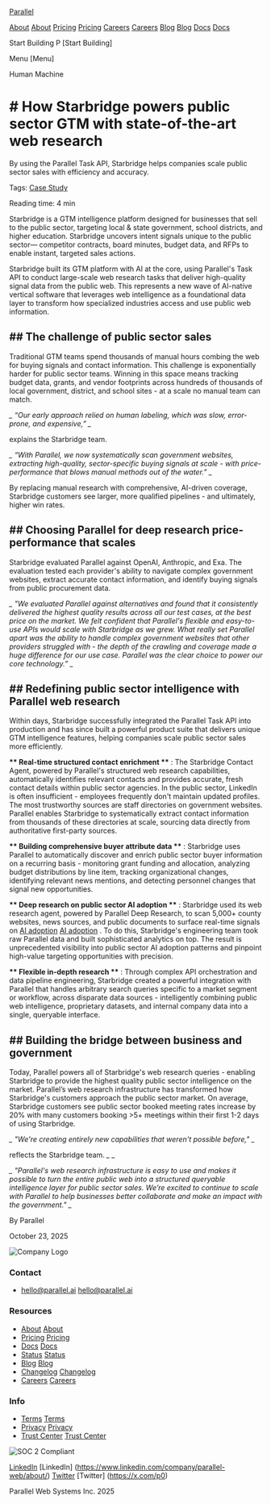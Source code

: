 [Parallel](/)

[About](/about) [About](https://parallel.ai/about) [Pricing](/pricing) [Pricing](https://parallel.ai/pricing) [Careers](https://jobs.ashbyhq.com/parallel) [Careers](https://jobs.ashbyhq.com/parallel) [Blog](/blog) [Blog](https://parallel.ai/blog) [Docs](https://docs.parallel.ai/home) [Docs](https://docs.parallel.ai/home)

Start Building P [Start Building]

Menu [Menu]

Human Machine

# \# How Starbridge powers public sector GTM with state-of-the-art web research

By using the Parallel Task API, Starbridge helps companies scale public sector sales with efficiency and accuracy.

Tags: [Case Study](/blog?tag=case-study)

Reading time: 4 min

Starbridge is a GTM intelligence platform designed for businesses that sell to the public sector, targeting local & state government, school districts, and higher education. Starbridge uncovers intent signals unique to the public sector— competitor contracts, board minutes, budget data, and RFPs to enable instant, targeted sales actions.

Starbridge built its GTM platform with AI at the core, using Parallel's Task API to conduct large-scale web research tasks that deliver high-quality signal data from the public web. This represents a new wave of AI-native vertical software that leverages web intelligence as a foundational data layer to transform how specialized industries access and use public web information.

## \## The challenge of public sector sales

Traditional GTM teams spend thousands of manual hours combing the web for buying signals and contact information. This challenge is exponentially harder for public sector teams. Winning in this space means tracking budget data, grants, and vendor footprints across hundreds of thousands of local government, district, and school sites - at a scale no manual team can match.

_\_ “Our early approach relied on human labeling, which was slow, error-prone, and expensive,” \__

explains the Starbridge team.

_\_ “With Parallel, we now systematically scan government websites, extracting high-quality, sector-specific buying signals at scale - with price-performance that blows manual methods out of the water.” \__

By replacing manual research with comprehensive, AI-driven coverage, Starbridge customers see larger, more qualified pipelines - and ultimately, higher win rates.

## \## Choosing Parallel for deep research price-performance that scales

Starbridge evaluated Parallel against OpenAI, Anthropic, and Exa. The evaluation tested each provider's ability to navigate complex government websites, extract accurate contact information, and identify buying signals from public procurement data.

_\_ "We evaluated Parallel against alternatives and found that it consistently delivered the highest quality results across all our test cases, at the best price on the market. We felt confident that Parallel's flexible and easy-to-use APIs would scale with Starbridge as we grew. What really set Parallel apart was the ability to handle complex government websites that other providers struggled with - the depth of the crawling and coverage made a huge difference for our use case. Parallel was the clear choice to power our core technology.” \__

## \## Redefining public sector intelligence with Parallel web research

Within days, Starbridge successfully integrated the Parallel Task API into production and has since built a powerful product suite that delivers unique GTM intelligence features, helping companies scale public sector sales more efficiently.

**\*\* Real-time structured contact enrichment \*\*** : The Starbridge Contact Agent, powered by Parallel's structured web research capabilities, automatically identifies relevant contacts and provides accurate, fresh contact details within public sector agencies. In the public sector, LinkedIn is often insufficient - employees frequently don't maintain updated profiles. The most trustworthy sources are staff directories on government websites. Parallel enables Starbridge to systematically extract contact information from thousands of these directories at scale, sourcing data directly from authoritative first-party sources.

**\*\* Building comprehensive buyer attribute data \*\*** : Starbridge uses Parallel to automatically discover and enrich public sector buyer information on a recurring basis - monitoring grant funding and allocation, analyzing budget distributions by line item, tracking organizational changes, identifying relevant news mentions, and detecting personnel changes that signal new opportunities.

**\*\* Deep research on public sector AI adoption \*\*** : Starbridge used its web research agent, powered by Parallel Deep Research, to scan 5,000+ county websites, news sources, and public documents to surface real-time signals on [AI adoption](https://starbridge.ai/research-and-reports/school-districts-ai-adoption-index) [AI adoption]($https://starbridge.ai/research-and-reports/school-districts-ai-adoption-index) . To do this, Starbridge's engineering team took raw Parallel data and built sophisticated analytics on top. The result is unprecedented visibility into public sector AI adoption patterns and pinpoint high-value targeting opportunities with precision.

**\*\* Flexible in-depth research \*\*** : Through complex API orchestration and data pipeline engineering, Starbridge created a powerful integration with Parallel that handles arbitrary search queries specific to a market segment or workflow, across disparate data sources - intelligently combining public web intelligence, proprietary datasets, and internal company data into a single, queryable interface.

## \## Building the bridge between business and government

Today, Parallel powers all of Starbridge's web research queries - enabling Starbridge to provide the highest quality public sector intelligence on the market. Parallel’s web research infrastructure has transformed how Starbridge's customers approach the public sector market. On average, Starbridge customers see public sector booked meeting rates increase by 20% with many customers booking >5+ meetings within their first 1-2 days of using Starbridge.

_\_ "We're creating entirely new capabilities that weren't possible before," \__

reflects the Starbridge team. _\_ \__

_\_ "Parallel's web research infrastructure is easy to use and makes it possible to turn the entire public web into a structured queryable intelligence layer for public sector sales. We’re excited to continue to scale with Parallel to help businesses better collaborate and make an impact with the government." \__

By Parallel

October 23, 2025

![Company Logo](https://parallel.ai/parallel-logo-540.png)

### Contact

* [hello@parallel.ai](mailto:hello@parallel.ai) [hello@parallel.ai](mailto:hello@parallel.ai)

### Resources

* [About](/about) [About](https://parallel.ai/about)
* [Pricing](/pricing) [Pricing](https://parallel.ai/pricing)
* [Docs](https://docs.parallel.ai) [Docs](https://docs.parallel.ai)
* [Status](https://status.parallel.ai/) [Status](https://status.parallel.ai/)
* [Blog](/blog) [Blog](https://parallel.ai/blog)
* [Changelog](https://docs.parallel.ai/resources/changelog) [Changelog](https://docs.parallel.ai/resources/changelog)
* [Careers](https://jobs.ashbyhq.com/parallel) [Careers](https://jobs.ashbyhq.com/parallel)

### Info

* [Terms](/terms-of-service) [Terms](https://parallel.ai/terms-of-service)
* [Privacy](/privacy-policy) [Privacy](https://parallel.ai/privacy-policy)
* [Trust Center](https://trust.parallel.ai/) [Trust Center](https://trust.parallel.ai/)

![SOC 2 Compliant](https://parallel.ai/soc2.svg)

[LinkedIn](https://www.linkedin.com/company/parallel-web/about/) [LinkedIn] (https://www.linkedin.com/company/parallel-web/about/) [Twitter](https://x.com/p0) [Twitter] (https://x.com/p0)

Parallel Web Systems Inc. 2025
